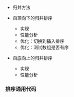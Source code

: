 
- 归并方法

- 自顶向下的归并排序
    - 实现
    - 性能分析
    - 优化：切换到插入排序
    - 优化：测试数组是否有序
- 自底向上的归并排序
    - 实现
    - 性能分析

### 排序通用代码